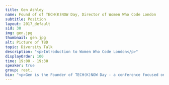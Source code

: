 ```yaml
---
title: Gen Ashley
name: Found of of TECH(K)NOW Day, Director of Women Who Code London
subtitle: Position
layout: 2017_default
sid: 30
img: gen.jpg
thumbnail: gen.jpg
alt: Picture of TBD
topic: Diversity Talk
description: "<p>Introduction to Women Who Code London</p>"
displayOrder: 100
time: 19:00 - 19:30
speaker: true
group: rest,
bio: "<p>Gen is the Founder of TECH(K)NOW Day - a conference focused on Women in Technology.  She is also a Director of Women Who Code London and is a very active leader in the Tech community in London. Aside from her involvement with Women Who Code she is a Lead for Google Women Techmakers London, NASA Space Apps Challenge London, Twitter Developer Community London and Google Developer Groups London.  She is also part of the leadership committee for Ada's List (a network for women in technology). She is co-organiser of COED:CODE, OpenTechSchool London and London Game Developers. She was the Head of Developer Outreach at Skills Matter and a former VP / Business Development Manager / Project Manager at Citigroup. Gen helped lead Anita Borg Institute London and was actively instrumental in delivering the very first 1-Day Grace Hopper Conference in Europe (GHC/1 which is now called HopperX1) which was held in London.   She was recently awarded as MVP (Most Valuable Professional) by Microsoft.</p>"
---
```

